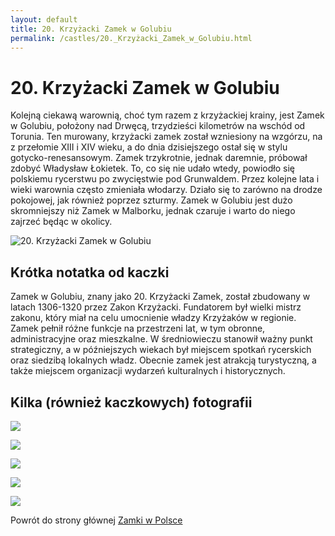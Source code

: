 ```yaml
---
layout: default
title: 20. Krzyżacki Zamek w Golubiu
permalink: /castles/20._Krzyżacki_Zamek_w_Golubiu.html
---
```


# 20. Krzyżacki Zamek w Golubiu

Kolejną ciekawą warownią, choć tym razem z krzyżackiej krainy, jest Zamek w Golubiu, położony nad Drwęcą, trzydzieści kilometrów na wschód od Torunia. Ten murowany, krzyżacki zamek został wzniesiony na wzgórzu, na z przełomie XIII i XIV wieku, a do dnia dzisiejszego ostał się w stylu gotycko-renesansowym. Zamek trzykrotnie, jednak daremnie, próbował zdobyć Władysław Łokietek. To, co się nie udało wtedy, powiodło się polskiemu rycerstwu po zwycięstwie pod Grunwaldem. Przez kolejne lata i wieki warownia często zmieniała włodarzy. Działo się to zarówno na drodze pokojowej, jak również poprzez szturmy. Zamek w Golubiu jest dużo skromniejszy niż Zamek w Malborku, jednak czaruje i warto do niego zajrzeć będąc w okolicy.

![20. Krzyżacki Zamek w Golubiu](https://hasajacezajace.com/wp-content/uploads/2023/09/szlak-kopernikowski-brodnica-9.jpg)

## Krótka notatka od kaczki

Zamek w Golubiu, znany jako 20. Krzyżacki Zamek, został zbudowany w latach 1306-1320 przez Zakon Krzyżacki. Fundatorem był wielki mistrz zakonu, który miał na celu umocnienie władzy Krzyżaków w regionie. Zamek pełnił różne funkcje na przestrzeni lat, w tym obronne, administracyjne oraz mieszkalne. W średniowieczu stanowił ważny punkt strategiczny, a w późniejszych wiekach był miejscem spotkań rycerskich oraz siedzibą lokalnych władz. Obecnie zamek jest atrakcją turystyczną, a także miejscem organizacji wydarzeń kulturalnych i historycznych.

## Kilka (również kaczkowych) fotografii

![](http://www.whitemad.pl/wp-content/uploads/2023/03/image-1.jpg)

![](https://www.whitemad.pl/wp-content/uploads/2023/03/Zamek_315649_Foto-768x588.jpg)

![](http://www.whitemad.pl/wp-content/uploads/2023/03/1-suwak-Zamek_w_Golubiu_Dobrzyniu_ul_PTTK_Golub_Dobrzyn_7529604.jpg)

![](https://www.whitemad.pl/wp-content/uploads/2023/03/308351827_524161129518380_6900817247696491929_n.jpg)

![](https://i.pinimg.com/originals/35/5c/fd/355cfd1b2c2cf37a6c98beb864fda913.jpg)

Powrót do strony głównej [Zamki w Polsce](../index.md)

